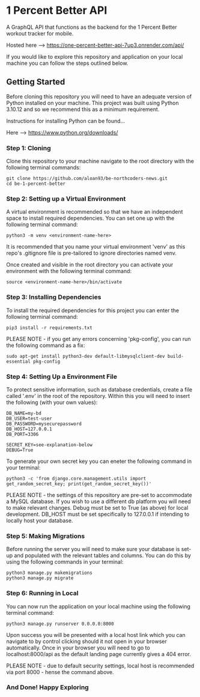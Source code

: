 # 1 Percent Better API

A GraphQL API that functions as the backend for the 1 Percent Better workout tracker for mobile.

Hosted here --> https://one-percent-better-api-7up3.onrender.com/api/

If you would like to explore this repository and application on your local machine you can follow the steps outlined below.

## Getting Started

Before cloning this repository you will need to have an adequate version of Python installed on your machine.
This project was built using Python 3.10.12 and so we recommend this as a minimum requirement.

Instructions for installing Python can be found...

Here --> https://www.python.org/downloads/

### Step 1: Cloning

Clone this repository to your machine navigate to the root directory with the following terminal commands:

```
git clone https://github.com/aloan93/be-northcoders-news.git
cd be-1-percent-better
```

### Step 2: Setting up a Virtual Environment

A virtual environment is recommended so that we have an independent space to install required dependencies. You can set one up with the following terminal command:

```
python3 -m venv <environment-name-here>
```

It is recommended that you name your virtual environment 'venv' as this repo's .gitignore file is pre-tailored to ignore directories named venv.

Once created and visible in the root directory you can activate your environment with the following terminal command:

```
source <environment-name-here>/bin/activate
```

### Step 3: Installing Dependencies

To install the required dependencies for this project you can enter the following terminal command:

```
pip3 install -r requirements.txt
```

PLEASE NOTE - if you get any errors concerning 'pkg-config', you can run the following command as a fix:

```
sudo apt-get install python3-dev default-libmysqlclient-dev build-essential pkg-config
```

### Step 4: Setting Up a Environment File

To protect sensitive information, such as database credentials, create a file called '.env' in the root of the repository. Within this you will need to insert the following (with your own values):

```
DB_NAME=my-bd
DB_USER=test-user
DB_PASSWORD=mysecurepassword
DB_HOST=127.0.0.1
DB_PORT=3306

SECRET_KEY=see-explanation-below
DEBUG=True
```

To generate your own secret key you can eneter the following command in your terminal:

```
python3 -c 'from django.core.management.utils import get_random_secret_key; print(get_random_secret_key())'
```

PLEASE NOTE - the settings of this repository are pre-set to accommodate a MySQL database. If you wish to use a different db platform you will need to make relevant changes. Debug must be set to True (as above) for local development. DB_HOST must be set specifically to 127.0.0.1 if intending to locally host your database.

### Step 5: Making Migrations

Before running the server you will need to make sure your database is set-up and populated with the relevant tables and columns. You can do this by using the following commands in your terminal:

```
python3 manage.py makemigrations
python3 manage.py migrate
```

### Step 6: Running in Local

You can now run the application on your local machine using the following terminal command:

```
python3 manage.py runserver 0.0.0.0:8000
```

Upon success you will be presented with a local host link which you can navigate to by control clicking should it not open in your browser automatically. Once in your browser you will need to go to localhost:8000/api as the default landing page currently gives a 404 error.

PLEASE NOTE - due to default security settings, local host is recommended via port 8000 - hense the command above.

### And Done! Happy Exploring

